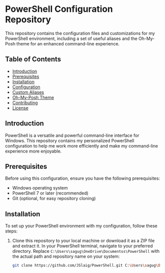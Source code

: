 # PowerShell Configuration Repository

This repository contains the configuration files and customizations for my PowerShell environment, including a set of useful aliases and the Oh-My-Posh theme for an enhanced command-line experience.

## Table of Contents

- [Introduction](#introduction)
- [Prerequisites](#prerequisites)
- [Installation](#installation)
- [Configuration](#configuration)
- [Custom Aliases](#custom-aliases)
- [Oh-My-Posh Theme](#oh-my-posh-theme)
- [Contributing](#contributing)
- [License](#license)

## Introduction

PowerShell is a versatile and powerful command-line interface for Windows. This repository contains my personalized PowerShell configuration to help me work more efficiently and make my command-line experience more enjoyable.

## Prerequisites

Before using this configuration, ensure you have the following prerequisites:

- Windows operating system
- PowerShell 7 or later (recommended)
- Git (optional, for easy repository cloning)

## Installation

To set up your PowerShell environment with my configuration, follow these steps:

1. Clone this repository to your local machine or download it as a ZIP file and extract it. In your PowerShell terminal, navigate to your preferred directory. Replace `C:\Users\sagug\OneDrive\Documentos\PowerShell` with the actual path and repository name on your system:

   ```bash
   git clone https://github.com/JSlaig/PowerShell.git C:\Users\sagug\OneDrive\Documentos\PowerShell
   ```
